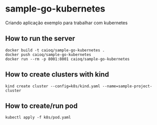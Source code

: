 # sample-go-kubernetes
Criando aplicação exemplo para trabalhar com kubernetes

## How to run the server
```
docker build -t caioq/sample-go-kubernetes .
docker push caioq/sample-go-kubernetes
docker run --rm -p 8001:8001 caioq/sample-go-kubernetes
```

## How to create clusters with kind
```
kind create cluster --config=k8s/kind.yaml --name=sample-project-cluster
```
 
 ## How to create/run pod
 ```
 kubectl apply -f k8s/pod.yaml
 ```